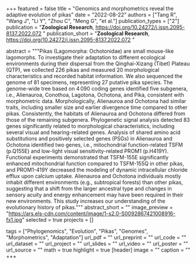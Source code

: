 +++
featured = false
title = "Genomics and morphometrics reveal the adaptive evolution of pikas"
date = "2022-08-22"
authors = ["Tang R", "Wang J", "Li Y", "Zhou C", "Meng G", "et al."]
publication_types = ["2"]
publication = "**Zoological Research**, https://doi.org/10.24272/j.issn.2095-8137.2022.072 "
publication_short = "**Zoological Research**, https://doi.org/10.24272/j.issn.2095-8137.2022.072 "

abstract = """Pikas (Lagomorpha: Ochotonidae) are small mouse-like lagomorphs. To investigate their adaptation to different ecological environments during their dispersal from the Qinghai-Xizang (Tibet) Plateau (QTP), we collected 226 pikas and measured 20 morphological characteristics and recorded habitat information. We also sequenced the genome of 81 specimens, representing 27 putative pika species. The genome-wide tree based on 4 090 coding genes identified five subgenera, i.e., Alienauroa, Conothoa, Lagotona, Ochotona, and Pika, consistent with morphometric data. Morphologically, Alienauroa and Ochotona had similar traits, including smaller size and earlier divergence time compared to other pikas. Consistently, the habitats of Alienauroa and Ochotona differed from those of the remaining subgenera. Phylogenetic signal analysis detected 83 genes significantly related to morphological characteristics, including several visual and hearing-related genes. Analysis of shared amino acid substitutions and positively selected genes (PSGs) in Alienauroa and Ochotona identified two genes, i.e., mitochondrial function-related TSFM (p.Q155E) and low-light visual sensitivity-related PROM1 (p.H419Y). Functional experiments demonstrated that TSFM-155E significantly enhanced mitochondrial function compared to TSFM-155Q in other pikas, and PROM1-419Y decreased the modeling of dynamic intracellular chloride efflux upon calcium uptake. Alienauroa and Ochotona individuals mostly inhabit different environments (e.g., subtropical forests) than other pikas, suggesting that a shift from the larger ancestral type and changes in sensory acuity and energy enhancement may have been required in their new environments. This study increases our understanding of the evolutionary history of pikas."""
abstract_short = ""
image_preview = "https://ars.els-cdn.com/content/image/1-s2.0-S0092867421008916-fx1.jpg"
selected = true
projects = []

tags = ["Phylogenomics", "Evolution", "Pikas", "Genomes", "Morphometrics", "Adaptation"]
url_pdf = ""
url_preprint = ""
url_code = ""
url_dataset = ""
url_project = ""
url_slides = ""
url_video = ""
url_poster = ""
url_source = ""
math = true
highlight = true
[header]
image = ""
caption = ""
+++
